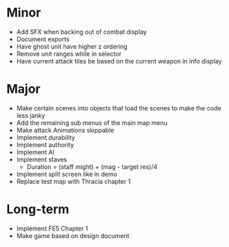 # Minor
* Add SFX when backing out of combat display
* Document exports
* Have ghost unit have higher z ordering
* Remove unit ranges while in selector
* Have current attack tiles be based on the current weapon in info display

# Major
* Make certain scenes into objects that load the scenes to make the code less janky
* Add the remaining sub menus of the main map menu
* Make attack Animations skippable
* Implement durability
* Implement authority
* Implement AI
* Implement staves
	* Duration = (staff might) + (mag - target res)/4
* Implement split screen like in demo
* Replace test map with Thracia chapter 1

# Long-term
* Implement FE5 Chapter 1
* Make game based on design document
